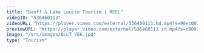```yaml
---
title: "Banff & Lake Louise Tourism | REEL"
videoID: "536460113"
videoURL: "https://player.vimeo.com/external/536460113.hd.mp4?s=90ec002ee4a3b73d320693c48777728c36fb06e2&profile_id=175"
previewURL: "https://player.vimeo.com/external/536460113.sd.mp4?s=c8091e4af62242de13370476ab08e8715e5ae4d0&profile_id=165"
image: "/src/images/BLLT_VEK.jpg"
type: "Tourism"
---
```

